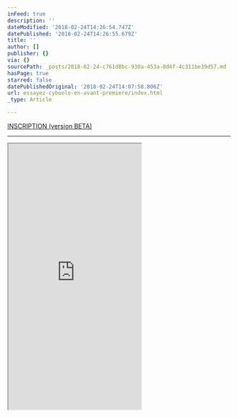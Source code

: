 ```yaml
---
inFeed: true
description: ''
dateModified: '2018-02-24T14:26:54.747Z'
datePublished: '2018-02-24T14:26:55.679Z'
title: ''
author: []
publisher: {}
via: {}
sourcePath: _posts/2018-02-24-c761d8bc-930a-453a-8d4f-4c311be39d57.md
hasPage: true
starred: false
datePublishedOriginal: '2018-02-24T14:07:58.806Z'
url: essayez-cyboolo-en-avant-premiere/index.html
_type: Article

---
```

[INSCRIPTION (version BETA)][0]

---

<iframe src="https://the-grid.github.io/ed-userhtml/?g=eJw1jdsOgjAQRH-l2Xe6hajVhPIvS7fKVrmEbUj8ezHo22Qmc07Lspn4ItUAtCQtaa3GxEJgmAoduRIOcKZb7esr3RvyDTvn6r5nf2IwQ5LHUAJcnIOuxZ3YtRpXWYohfU_R6BoDIGqhItH-NDbOI2ZF5SdujXX412fa6LhX-2ZHmWzWL_gouw-sPDwh" height="600" style=""></iframe>



[0]: https://go.crisp.chat/chat/embed/?website_id=903a424d-9434-4960-b384-dadb0ceaf312